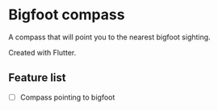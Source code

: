 # Bigfoot compass

A compass that will point you to the nearest bigfoot sighting.

Created with Flutter.

## Feature list
 - [ ] Compass pointing to bigfoot